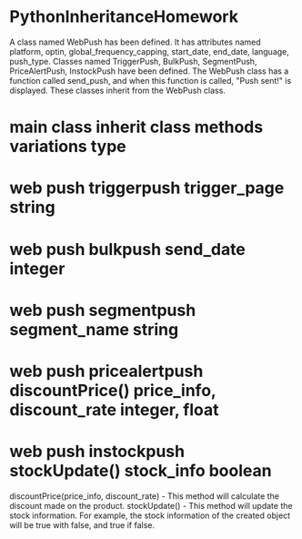 # PythonInheritanceHomework
 
A class named WebPush has been defined. It has attributes named platform, optin, global_frequency_capping, start_date, end_date, language, push_type.
Classes named TriggerPush, BulkPush, SegmentPush, PriceAlertPush, InstockPush have been defined. The WebPush class has a function called send_push, and when this function is called, "Push sent!" is displayed. These classes inherit from the WebPush class. 



# main class               inherit class                 methods                       variations                              type

# web push                 triggerpush                                                 trigger_page                            string

# web push                 bulkpush                                                    send_date                               integer

# web push                 segmentpush                                                 segment_name                            string

# web push                 pricealertpush             discountPrice()                  price_info, discount_rate               integer, float

# web push                 instockpush                 stockUpdate()                   stock_info                              boolean



discountPrice(price_info, discount_rate) - This method will calculate the discount made on the product.
stockUpdate() - This method will update the stock information. For example, the stock information of the created object will be true with false, and true if false.
